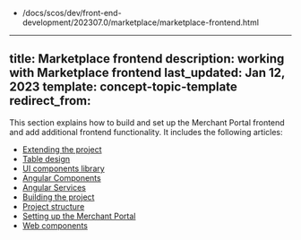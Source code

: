   - /docs/scos/dev/front-end-development/202307.0/marketplace/marketplace-frontend.html
---
title: Marketplace frontend
description: working with Marketplace frontend
last_updated: Jan 12, 2023
template: concept-topic-template
redirect_from:
---
This section explains how to build and set up the Merchant Portal frontend and add additional frontend functionality. It includes the following articles:
* [Extending the project](/docs/scos/dev/front-end-development/{{page.version}}/marketplace/extend-the-marketplace-frontend.html)
* [Table design](/docs/scos/dev/front-end-development/{{page.version}}/marketplace/table-design/table-design.html)
* [UI components library](/docs/scos/dev/front-end-development/{{page.version}}/marketplace/ui-components-library/ui-components-library.html)
* [Angular Components](/docs/scos/dev/front-end-development/{{page.version}}/marketplace/angular-components.html)
* [Angular Services](/docs/scos/dev/front-end-development/{{page.version}}/marketplace/angular-services.html)
* [Building the project](/docs/scos/dev/front-end-development/{{page.version}}/marketplace/set-up-the-merchant-portal.html)
* [Project structure](/docs/scos/dev/front-end-development/{{page.version}}/marketplace/project-structure.html)
* [Setting up the Merchant Portal](/docs/scos/dev/front-end-development/{{page.version}}/marketplace/set-up-the-merchant-portal.html)
* [Web components](/docs/scos/dev/front-end-development/{{page.version}}/marketplace/web-components.html)
